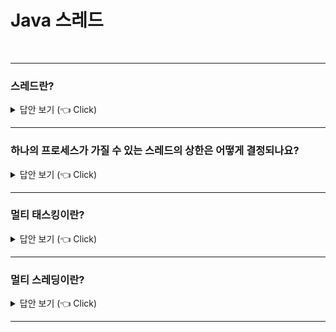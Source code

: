 # Java 스레드
<br>

-----------------------

### 스레드란?

<details>
   <summary> 답안 보기 (👈 Click)</summary>
<br />

+ 스레드란 프로세스의 자원을 받아서 실제 작업을 수행하는 단위를 의미합니다. <br> 
  이 때, 둘 이상의 쓰레드를 가진 프로세스를 멀티 스레드 프로세스(multi-thread process)라고 합니다. 
</details>

-----------------------

### 하나의 프로세스가 가질 수 있는 스레드의 상한은 어떻게 결정되나요?

<details>
   <summary> 답안 보기 (👈 Click)</summary>
<br />

+ 스레드는 작업을 수행하는데 개별적인 호출 스택(call stack)을 필요로 합니다. <br> 
  따라서 프로세스의 메모리 한계에 따라, 프로세스가 가질 수 있는 스레드의 상한이 결정됩니다. 
</details>

-----------------------


### 멀티 태스킹이란?

<details>
   <summary> 답안 보기 (👈 Click)</summary>
<br />

+ 하나의 CPU가 여러 개의 프로세스를 동시에 실행할 수 있는 특성을 의미합니다. 
</details>

-----------------------


### 멀티 스레딩이란?

<details>
   <summary> 답안 보기 (👈 Click)</summary>
<br />

+ 하나의 프로세스 내에서 여러 개의 스레드가 동시에 작업을 수행하는 것을 의미합니다. <br>
  단, CPU의 코어는 한 번에 한 가지 작업만 수행하므로, <br>
  실제로 동시에 처리되는 작업의 수는 코어의 개수와 일치합니다. 
</details>

-----------------------


